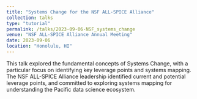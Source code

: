 ```yaml
---
title: "Systems Change for the NSF ALL-SPICE Alliance"
collection: talks
type: "tutorial"
permalink: /talks/2023-09-06-NSF_systems_change
venue: "NSF ALL-SPICE Alliance Annual Meeting"
date: 2023-09-06
location: "Honolulu, HI"
---
```


This talk explored the fundamental concepts of Systems Change, with a particular focus on identifying key leverage points and systems mapping. The NSF ALL-SPICE Alliance leadership identified current and potential leverage points, and committed to exploring systems mapping for understanding the Pacific data science ecosystem. 
